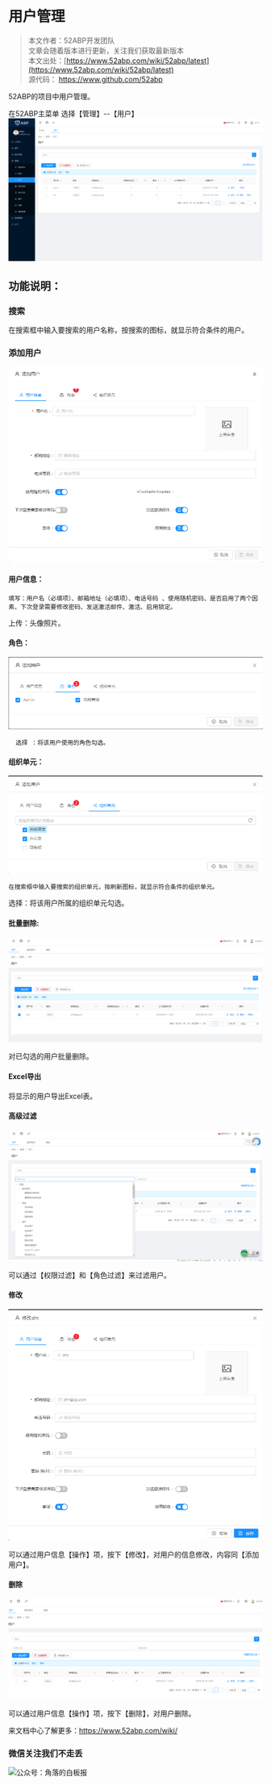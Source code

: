 # 用户管理

> 本文作者：52ABP开发团队 </br>
> 文章会随着版本进行更新，关注我们获取最新版本 </br>
> 本文出处：[https://www.52abp.com/wiki/52abp/latest](https://www.52abp.com/wiki/52abp/latest) </br>
> 源代码： https://www.github.com/52abp </br>
 

52ABP的项目中用户管理。

 
在52ABP主菜单   选择【管理】--【用户】
![image](images/Features-52ABP-NG-User-Management-1.png)

## 功能说明：

### 搜索


   在搜索框中输入要搜索的用户名称，按搜索的图标，就显示符合条件的用户。

### 添加用户

 ![image](images/Features-52ABP-NG-User-Management-2.png)

#### 用户信息：

 

    填写：用户名（必填项）、邮箱地址（必填项）、电话号码 、使用随机密码、是否启用了两个因素、下次登录需要修改密码、发送激活邮件、激活、启用锁定。
   上传：头像照片。

#### 角色：

 ![image](images/Features-52ABP-NG-User-Management-3.png)


      选择 ：将该用户使用的角色勾选。

#### 组织单元：

 ![image](images/Features-52ABP-NG-User-Management-4.png)


    在搜索框中输入要搜索的组织单元，按刷新图标，就显示符合条件的组织单元。
   选择：将该用户所属的组织单元勾选。

#### 批量删除:
 ![image](images/Features-52ABP-NG-User-Management-5.png)


   对已勾选的用户批量删除。

####   Excel导出

   将显示的用户导出Excel表。

####  高级过滤
 ![image](images/Features-52ABP-NG-User-Management-6.png)


  可以通过【权限过滤】和【角色过滤】来过滤用户。

####   修改
 ![image](images/Features-52ABP-NG-User-Management-7.png)


  可以通过用户信息【操作】项，按下【修改】，对用户的信息修改，内容同【添加用户】。

####  删除
 ![image](images/Features-52ABP-NG-User-Management-8.png)


  可以通过用户信息【操作】项，按下【删除】，对用户删除。 



 


来文档中心了解更多：https://www.52abp.com/wiki/ 

### 微信关注我们不走丢

<img src="https://www.52abp.com/imgs/money-QR/jiaoluo_wechat_QR.jpg" class="img-fluid text-center " alt="公众号：角落的白板报" style="
    height: 80;
    width: 250px;"/>
